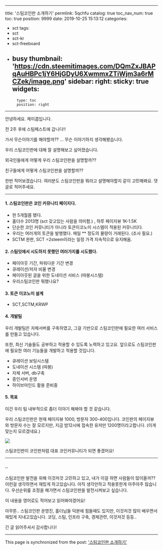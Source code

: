 
---
title: '스팀코인판 소개하기'
permlink: 5qchfu
catalog: true
toc_nav_num: true
toc: true
position: 9999
date: 2019-10-25 15:13:12
categories:
- sct
tags:
- sct
- sct-kr
- sct-freeboard
- busy
thumbnail: 'https://cdn.steemitimages.com/DQmZxJBAPqAuHBPc1jY6HjGDyU6XwmmxZTiWjm3a6rMCZek/image.png'
sidebar:
    right:
        sticky: true
widgets:
    -
        type: toc
        position: right
---


안녕하세요. 제이콥입니다.

전 2주 후에 스팀페스트에 갑니다!! 

가서 무슨이야기를 해야할까?? ...  무슨 이야기하지 생각해봤습니다.

우리 스팀코인판에 대해 잘 설명해보고 싶어졌습니다.

외국인들에게 어떻게 우리 스팀코인판을 설명할까??

친구들에게 어떻게 스팀코인판을 설명할까?? 

한번 적어보겠습니다. 
여러분도 스팀코인판을 뭐라고 설명해야할지 같이 고민해봐요. 댓글로 적어주세요.

----

#### 1. 스팀코인판은 코인 커뮤니티 페이지다. 

* 한 5개월쯤 됐다.
* 홀더수 2013명 (sct 갖고있는 사람을 의미함.) , 하루 페이지뷰 1K-1.5K
* 단순한 코인 커뮤니티가 아니라 토큰이코노미 시스템이 적용된 커뮤니티다. 
* 우리는 여러개의 토큰을 발행했다. 매일 ** 정도의 물량이 거래된다. (조사 필요.)
* SCTM 완판, SCT =2steem이라는 일정 가격 지속적으로 유지해옴.

#### 2. 스팀잇에서 시도하지 못했던 여러가지를 시도했다. 

* 페이아웃 기간, 파워다운 기간 변경
* 큐레이션/저자 비율 변경
* 페이아웃된 글을 위한 도네이션 서비스 (따봉시스템)
* 우리스팀코인판 뭐했나요?

#### 3. 토큰 이코노미 설계

* SCT,SCTM,KRWP

#### 4. 개발팀

우리 개발팀은 자체서버를 구축하였고, 그걸 기반으로 스팀코인판에 필요한 여러 서비스를 만들고 있습니다. 

또한, 최신 기술들도 공부하고 적용할 수 있도록 노력하고 있고요. 앞으로도 스팀코인판에 필요한 여러 기능들을 개발하고 적용할 것입니다.


* 큐레이션 보팅시스템
* 도네이션 시스템 (따봉)
* 자체 서버, db구축
* 증인서버 운영
* 하이브마인드 활용 준비중

#### 5. 목표

이건 우리 팀 내부적으로 좀더 이야기 해봐야 할 것 같습니다.

우리 스팀코인판은 현재 페이지뷰 1000, 방문자 300-400입니다. 코인판의 페이지뷰와 방문자 수는 잘 모르지만, 지금 밤12시에 접속한 유저만 1200명이라고합니다. (이게 맞는지 모르겠네요.)

![](https://cdn.steemitimages.com/DQmZxJBAPqAuHBPc1jY6HjGDyU6XwmmxZTiWjm3a6rMCZek/image.png)

 스팀코인판이 코인판처럼 대표 코인커뮤니티가 되면 좋겠어요!

----

#### ..

스팀코인판 발전을 위해 이것저것 고민하고 있고, 내가 이걸 하면 사람들이 많이올까?? 이런걸 생각하면서 재밌게 하고있습니다. 아직 생각만하고 적용못한게 아주아주 많습니다. 우선순위를 조정을 해가면서 스팀코인판을 발전시켜보고 싶습니다.

이 내용을 영어로도 적어보고 읽어봐야겠어요!

아무튼.. 
스팀코인판 운영진, 홀더님들 덕분에 힘들때도 있지만, 이것저것 많이 배우면서 재밌게 지내고있습니다. 
코딩, 스팀, 인프라 구축, 경제관련, 이것저것 등등..

긴 글 읽어주셔서 감사합니다!

- - -

This page is synchronized from the post: ['스팀코인판 소개하기'](https://steemit.com/@jacobyu/5qchfu)
